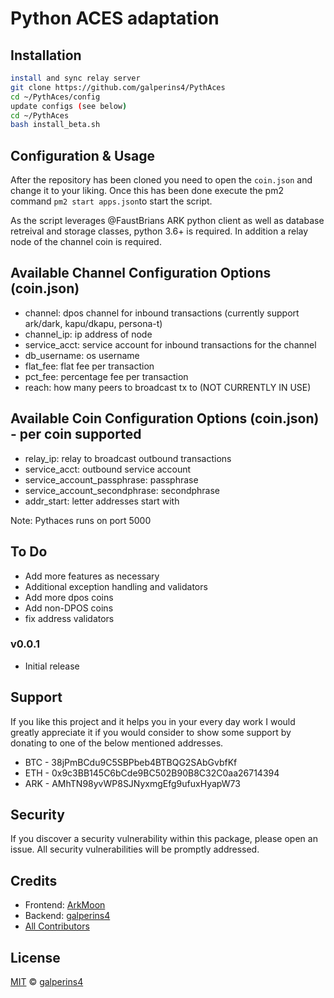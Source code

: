 # Python ACES adaptation

## Installation

```sh
install and sync relay server
git clone https://github.com/galperins4/PythAces 
cd ~/PythAces/config
update configs (see below)
cd ~/PythAces
bash install_beta.sh
```

## Configuration & Usage 

After the repository has been cloned you need to open the `coin.json` and change it to your liking. Once this has been done execute the pm2 command `pm2 start apps.json`to start the script. 

As the script leverages @FaustBrians ARK python client as well as database retreival and storage classes, python 3.6+ is required. In addition a relay node of the channel coin is required.

## Available Channel Configuration Options (coin.json)
- channel: dpos channel for inbound transactions (currently support ark/dark, kapu/dkapu, persona-t)
- channel_ip: ip address of node
- service_acct: service account for inbound transactions for the channel 
- db_username: os username
- flat_fee: flat fee per transaction
- pct_fee: percentage fee per transaction
- reach: how many peers to broadcast tx to (NOT CURRENTLY IN USE)

## Available Coin Configuration Options (coin.json) - per coin supported 
- relay_ip: relay to broadcast outbound transactions
- service_acct: outbound service account 
- service_account_passphrase: passphrase 
- service_account_secondphrase: secondphrase 
- addr_start: letter addresses start with

Note: Pythaces runs on port 5000

## To Do 
- Add more features as necessary
- Additional exception handling and validators
- Add more dpos coins
- Add non-DPOS coins 
- fix address validators

### v0.0.1
- Initial release

## Support

If you like this project and it helps you in your every day work I would greatly appreciate it if you would consider to show some support by donating to one of the below mentioned addresses.

- BTC - 38jPmBCdu9C5SBPbeb4BTBQG2SAbGvbfKf
- ETH - 0x9c3BB145C6bCde9BC502B90B8C32C0aa26714394
- ARK - AMhTN98yvWP8SJNyxmgEfg9ufuxHyapW73

## Security

If you discover a security vulnerability within this package, please open an issue. All security vulnerabilities will be promptly addressed.

## Credits


- Frontend: [ArkMoon](https://github.com/arkmoon)
- Backend: [galperins4](https://github.com/galperins4)
- [All Contributors](../../contributors)

## License

[MIT](LICENSE) © [galperins4](https://github.com/galperins4)





